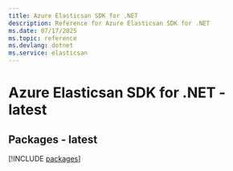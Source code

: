 ```yaml
---
title: Azure Elasticsan SDK for .NET
description: Reference for Azure Elasticsan SDK for .NET
ms.date: 07/17/2025
ms.topic: reference
ms.devlang: dotnet
ms.service: elasticsan
---
```

# Azure Elasticsan SDK for .NET - latest
## Packages - latest
[!INCLUDE [packages](elasticsan-index.md)]